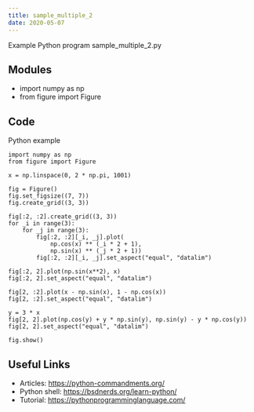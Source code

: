 ```yaml
---
title: sample_multiple_2
date: 2020-05-07
---
```

Example Python program sample_multiple_2.py

## Modules

* import numpy as np
* from figure import Figure

## Code

Python example

    import numpy as np
    from figure import Figure
    
    x = np.linspace(0, 2 * np.pi, 1001)
    
    fig = Figure()
    fig.set_figsize((7, 7))
    fig.create_grid((3, 3))
    
    fig[:2, :2].create_grid((3, 3))
    for _i in range(3):
        for _j in range(3):
            fig[:2, :2][_i, _j].plot(
                np.cos(x) ** (_i * 2 + 1),
                np.sin(x) ** (_j * 2 + 1))
            fig[:2, :2][_i, _j].set_aspect("equal", "datalim")
    
    fig[:2, 2].plot(np.sin(x**2), x)
    fig[:2, 2].set_aspect("equal", "datalim")
    
    fig[2, :2].plot(x - np.sin(x), 1 - np.cos(x))
    fig[2, :2].set_aspect("equal", "datalim")
    
    y = 3 * x
    fig[2, 2].plot(np.cos(y) + y * np.sin(y), np.sin(y) - y * np.cos(y))
    fig[2, 2].set_aspect("equal", "datalim")
    
    fig.show()
    

## Useful Links

- Articles: https://python-commandments.org/
- Python shell: https://bsdnerds.org/learn-python/
- Tutorial: https://pythonprogramminglanguage.com/
